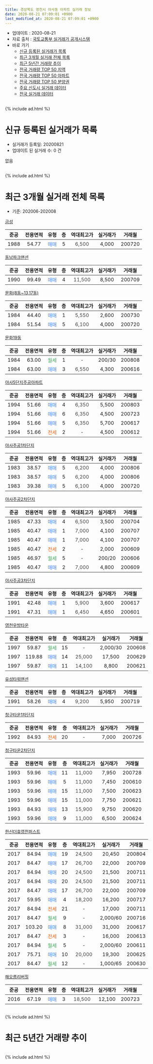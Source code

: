 ```yaml
---
title: 경상북도 영천시 야사동 아파트 실거래 정보
date: 2020-08-21 07:09:01 +0900
last_modified_at: 2020-08-21 07:09:01 +0900
---
```


* 업데이트 : 2020-08-21
* 자료 출처 : [국토교통부 실거래가 공개시스템](http://rt.molit.go.kr)
* 바로 가기
    * [신규 등록된 실거래가 목록](#신규-등록된-실거래가-목록)
    * [최근 3개월 실거래 전체 목록](#최근-3개월-실거래-전체-목록)
    * [최근 5년간 거래량 추이](#최근-5년간-거래량-추이)
    * [전국 거래량 TOP 50 지역](https://inasie.github.io/apt-trade-info/최근-3개월-전국에서-가장-거래가-많이-발생한-지역)
    * [전국 거래량 TOP 50 아파트](https://inasie.github.io/apt-trade-info/최근-3개월-전국에서-가장-거래가-많이-발생한-아파트)
    * [전국 거래량 TOP 50 분양권](https://inasie.github.io/apt-trade-info/최근-3개월-전국에서-가장-거래가-많이-발생한-분양권)
    * [주요 신도시 실거래 데이터](https://inasie.github.io/apt-trade-info/주요-신도시)
    * [전국 실거래 데이터](https://inasie.github.io/apt-trade-info/전국)
<br>
{% include ad.html %}
<br>

# 신규 등록된 실거래가 목록
* 실거래가 등록일: 20200821
* 업데이트 된 실거래 수: 0 건

없음

<br>
{% include ad.html %}
<br>

# 최근 3개월 실거래 전체 목록
* 기준: 202006-202008


[금성](https://search.naver.com/search.naver?query=%EA%B2%BD%EC%83%81%EB%B6%81%EB%8F%84+%EC%98%81%EC%B2%9C%EC%8B%9C+%EC%95%BC%EC%82%AC%EB%8F%99+%EA%B8%88%EC%84%B1)

|준공|전용면적|유형|층|역대최고가|실거래가|거래월|
|:---:|:---:|:---:|:---:|:---:|:---:|:---:|
|1988|54.77|<span style="color:#4285f3">매매</span>|5|<span style="color:#444444">6,500</span>|4,000|200720|

[동남파크맨션](https://search.naver.com/search.naver?query=%EA%B2%BD%EC%83%81%EB%B6%81%EB%8F%84+%EC%98%81%EC%B2%9C%EC%8B%9C+%EC%95%BC%EC%82%AC%EB%8F%99+%EB%8F%99%EB%82%A8%ED%8C%8C%ED%81%AC%EB%A7%A8%EC%85%98)

|준공|전용면적|유형|층|역대최고가|실거래가|거래월|
|:---:|:---:|:---:|:---:|:---:|:---:|:---:|
|1990|99.49|<span style="color:#4285f3">매매</span>|4|<span style="color:#444444">11,500</span>|8,500|200709|

[문화(8동~13,17동)](https://search.naver.com/search.naver?query=%EA%B2%BD%EC%83%81%EB%B6%81%EB%8F%84+%EC%98%81%EC%B2%9C%EC%8B%9C+%EC%95%BC%EC%82%AC%EB%8F%99+%EB%AC%B8%ED%99%94%288%EB%8F%99%7E13%2C17%EB%8F%99%29)

|준공|전용면적|유형|층|역대최고가|실거래가|거래월|
|:---:|:---:|:---:|:---:|:---:|:---:|:---:|
|1984|44.40|<span style="color:#4285f3">매매</span>|1|<span style="color:#444444">5,550</span>|2,600|200730|
|1984|51.54|<span style="color:#4285f3">매매</span>|5|<span style="color:#444444">6,100</span>|4,000|200720|

[문화19동](https://search.naver.com/search.naver?query=%EA%B2%BD%EC%83%81%EB%B6%81%EB%8F%84+%EC%98%81%EC%B2%9C%EC%8B%9C+%EC%95%BC%EC%82%AC%EB%8F%99+%EB%AC%B8%ED%99%9419%EB%8F%99)

|준공|전용면적|유형|층|역대최고가|실거래가|거래월|
|:---:|:---:|:---:|:---:|:---:|:---:|:---:|
|1984|63.00|<span style="color:#34a853">월세</span>|1|<span style="color:#444444">-</span>|200/30|200808|
|1984|63.00|<span style="color:#4285f3">매매</span>|3|<span style="color:#444444">6,550</span>|4,300|200616|

[야사5단지주공아파트](https://search.naver.com/search.naver?query=%EA%B2%BD%EC%83%81%EB%B6%81%EB%8F%84+%EC%98%81%EC%B2%9C%EC%8B%9C+%EC%95%BC%EC%82%AC%EB%8F%99+%EC%95%BC%EC%82%AC5%EB%8B%A8%EC%A7%80%EC%A3%BC%EA%B3%B5%EC%95%84%ED%8C%8C%ED%8A%B8)

|준공|전용면적|유형|층|역대최고가|실거래가|거래월|
|:---:|:---:|:---:|:---:|:---:|:---:|:---:|
|1994|51.66|<span style="color:#4285f3">매매</span>|4|<span style="color:#444444">6,350</span>|5,500|200803|
|1994|51.66|<span style="color:#4285f3">매매</span>|6|<span style="color:#444444">6,350</span>|4,500|200723|
|1994|51.66|<span style="color:#4285f3">매매</span>|5|<span style="color:#444444">6,350</span>|5,700|200617|
|1994|51.66|<span style="color:#ff5a00">전세</span>|2|<span style="color:#444444">-</span>|4,500|200612|

[야사주공1차단지](https://search.naver.com/search.naver?query=%EA%B2%BD%EC%83%81%EB%B6%81%EB%8F%84+%EC%98%81%EC%B2%9C%EC%8B%9C+%EC%95%BC%EC%82%AC%EB%8F%99+%EC%95%BC%EC%82%AC%EC%A3%BC%EA%B3%B51%EC%B0%A8%EB%8B%A8%EC%A7%80)

|준공|전용면적|유형|층|역대최고가|실거래가|거래월|
|:---:|:---:|:---:|:---:|:---:|:---:|:---:|
|1983|38.57|<span style="color:#4285f3">매매</span>|5|<span style="color:#444444">6,200</span>|4,000|200806|
|1983|38.57|<span style="color:#4285f3">매매</span>|5|<span style="color:#444444">6,200</span>|4,000|200806|
|1983|39.38|<span style="color:#4285f3">매매</span>|5|<span style="color:#444444">6,100</span>|4,000|200720|

[야사주공2차단지](https://search.naver.com/search.naver?query=%EA%B2%BD%EC%83%81%EB%B6%81%EB%8F%84+%EC%98%81%EC%B2%9C%EC%8B%9C+%EC%95%BC%EC%82%AC%EB%8F%99+%EC%95%BC%EC%82%AC%EC%A3%BC%EA%B3%B52%EC%B0%A8%EB%8B%A8%EC%A7%80)

|준공|전용면적|유형|층|역대최고가|실거래가|거래월|
|:---:|:---:|:---:|:---:|:---:|:---:|:---:|
|1985|47.33|<span style="color:#4285f3">매매</span>|4|<span style="color:#444444">6,500</span>|3,500|200704|
|1985|40.47|<span style="color:#4285f3">매매</span>|1|<span style="color:#444444">7,000</span>|4,100|200707|
|1985|40.47|<span style="color:#4285f3">매매</span>|1|<span style="color:#444444">7,000</span>|4,100|200707|
|1985|40.47|<span style="color:#ff5a00">전세</span>|2|<span style="color:#444444">-</span>|2,000|200609|
|1985|46.97|<span style="color:#34a853">월세</span>|5|<span style="color:#444444">-</span>|200/20|200606|
|1985|40.47|<span style="color:#4285f3">매매</span>|2|<span style="color:#444444">7,000</span>|4,800|200609|

[야사주공3차단지](https://search.naver.com/search.naver?query=%EA%B2%BD%EC%83%81%EB%B6%81%EB%8F%84+%EC%98%81%EC%B2%9C%EC%8B%9C+%EC%95%BC%EC%82%AC%EB%8F%99+%EC%95%BC%EC%82%AC%EC%A3%BC%EA%B3%B53%EC%B0%A8%EB%8B%A8%EC%A7%80)

|준공|전용면적|유형|층|역대최고가|실거래가|거래월|
|:---:|:---:|:---:|:---:|:---:|:---:|:---:|
|1991|42.48|<span style="color:#4285f3">매매</span>|1|<span style="color:#444444">5,900</span>|3,600|200617|
|1991|47.31|<span style="color:#4285f3">매매</span>|1|<span style="color:#444444">6,450</span>|4,650|200601|

[영천우방타운](https://search.naver.com/search.naver?query=%EA%B2%BD%EC%83%81%EB%B6%81%EB%8F%84+%EC%98%81%EC%B2%9C%EC%8B%9C+%EC%95%BC%EC%82%AC%EB%8F%99+%EC%98%81%EC%B2%9C%EC%9A%B0%EB%B0%A9%ED%83%80%EC%9A%B4)

|준공|전용면적|유형|층|역대최고가|실거래가|거래월|
|:---:|:---:|:---:|:---:|:---:|:---:|:---:|
|1997|59.87|<span style="color:#34a853">월세</span>|15|<span style="color:#444444">-</span>|2,000/30|200608|
|1997|119.88|<span style="color:#4285f3">매매</span>|14|<span style="color:#444444">25,000</span>|17,500|200629|
|1997|59.87|<span style="color:#4285f3">매매</span>|11|<span style="color:#444444">14,100</span>|8,800|200621|

[유성타워맨션](https://search.naver.com/search.naver?query=%EA%B2%BD%EC%83%81%EB%B6%81%EB%8F%84+%EC%98%81%EC%B2%9C%EC%8B%9C+%EC%95%BC%EC%82%AC%EB%8F%99+%EC%9C%A0%EC%84%B1%ED%83%80%EC%9B%8C%EB%A7%A8%EC%85%98)

|준공|전용면적|유형|층|역대최고가|실거래가|거래월|
|:---:|:---:|:---:|:---:|:---:|:---:|:---:|
|1991|58.26|<span style="color:#4285f3">매매</span>|4|<span style="color:#444444">9,200</span>|5,950|200719|

[청구타운1차단지](https://search.naver.com/search.naver?query=%EA%B2%BD%EC%83%81%EB%B6%81%EB%8F%84+%EC%98%81%EC%B2%9C%EC%8B%9C+%EC%95%BC%EC%82%AC%EB%8F%99+%EC%B2%AD%EA%B5%AC%ED%83%80%EC%9A%B41%EC%B0%A8%EB%8B%A8%EC%A7%80)

|준공|전용면적|유형|층|역대최고가|실거래가|거래월|
|:---:|:---:|:---:|:---:|:---:|:---:|:---:|
|1992|84.93|<span style="color:#ff5a00">전세</span>|20|<span style="color:#444444">-</span>|7,000|200726|

[청구타운2차단지](https://search.naver.com/search.naver?query=%EA%B2%BD%EC%83%81%EB%B6%81%EB%8F%84+%EC%98%81%EC%B2%9C%EC%8B%9C+%EC%95%BC%EC%82%AC%EB%8F%99+%EC%B2%AD%EA%B5%AC%ED%83%80%EC%9A%B42%EC%B0%A8%EB%8B%A8%EC%A7%80)

|준공|전용면적|유형|층|역대최고가|실거래가|거래월|
|:---:|:---:|:---:|:---:|:---:|:---:|:---:|
|1993|59.96|<span style="color:#4285f3">매매</span>|11|<span style="color:#444444">11,000</span>|7,950|200728|
|1993|59.96|<span style="color:#4285f3">매매</span>|5|<span style="color:#444444">11,000</span>|7,450|200610|
|1993|59.96|<span style="color:#4285f3">매매</span>|15|<span style="color:#444444">11,000</span>|7,500|200623|
|1993|59.96|<span style="color:#4285f3">매매</span>|15|<span style="color:#444444">11,000</span>|7,750|200621|
|1993|84.93|<span style="color:#4285f3">매매</span>|13|<span style="color:#444444">15,900</span>|9,750|200620|
|1993|59.96|<span style="color:#4285f3">매매</span>|9|<span style="color:#444444">11,000</span>|6,500|200624|

[한신더휴영천퍼스트](https://search.naver.com/search.naver?query=%EA%B2%BD%EC%83%81%EB%B6%81%EB%8F%84+%EC%98%81%EC%B2%9C%EC%8B%9C+%EC%95%BC%EC%82%AC%EB%8F%99+%ED%95%9C%EC%8B%A0%EB%8D%94%ED%9C%B4%EC%98%81%EC%B2%9C%ED%8D%BC%EC%8A%A4%ED%8A%B8)

|준공|전용면적|유형|층|역대최고가|실거래가|거래월|
|:---:|:---:|:---:|:---:|:---:|:---:|:---:|
|2017|84.94|<span style="color:#4285f3">매매</span>|19|<span style="color:#444444">24,500</span>|20,450|200804|
|2017|84.47|<span style="color:#4285f3">매매</span>|17|<span style="color:#444444">26,700</span>|22,000|200709|
|2017|84.94|<span style="color:#4285f3">매매</span>|20|<span style="color:#444444">24,500</span>|21,500|200711|
|2017|84.94|<span style="color:#4285f3">매매</span>|20|<span style="color:#444444">24,500</span>|21,500|200711|
|2017|84.47|<span style="color:#4285f3">매매</span>|17|<span style="color:#444444">26,700</span>|22,000|200709|
|2017|59.95|<span style="color:#4285f3">매매</span>|4|<span style="color:#444444">18,200</span>|16,200|200717|
|2017|84.94|<span style="color:#ff5a00">전세</span>|21|<span style="color:#444444">-</span>|17,000|200711|
|2017|84.47|<span style="color:#34a853">월세</span>|9|<span style="color:#444444">-</span>|2,000/60|200716|
|2017|103.20|<span style="color:#4285f3">매매</span>|8|<span style="color:#444444">31,000</span>|31,000|200617|
|2017|84.47|<span style="color:#ff5a00">전세</span>|3|<span style="color:#444444">-</span>|16,000|200613|
|2017|84.94|<span style="color:#34a853">월세</span>|5|<span style="color:#444444">-</span>|2,000/60|200611|
|2017|75.71|<span style="color:#4285f3">매매</span>|10|<span style="color:#444444">20,000</span>|19,300|200625|
|2017|84.47|<span style="color:#34a853">월세</span>|12|<span style="color:#444444">-</span>|1,000/65|200630|


<script async src="//pagead2.googlesyndication.com/pagead/js/adsbygoogle.js"></script>
<!-- 기본 -->
<ins class="adsbygoogle"
     style="display:block"
     data-ad-client="ca-pub-2446590836940007"
     data-ad-slot="1659523306"
     data-ad-format="auto"
     data-full-width-responsive="true"></ins>
<script>
(adsbygoogle = window.adsbygoogle || []).push({});
</script>


[해오름리버힐](https://search.naver.com/search.naver?query=%EA%B2%BD%EC%83%81%EB%B6%81%EB%8F%84+%EC%98%81%EC%B2%9C%EC%8B%9C+%EC%95%BC%EC%82%AC%EB%8F%99+%ED%95%B4%EC%98%A4%EB%A6%84%EB%A6%AC%EB%B2%84%ED%9E%90)

|준공|전용면적|유형|층|역대최고가|실거래가|거래월|
|:---:|:---:|:---:|:---:|:---:|:---:|:---:|
|2016|67.19|<span style="color:#4285f3">매매</span>|3|<span style="color:#444444">18,500</span>|12,100|200723|


<br>
{% include ad.html %}
<br>

# 최근 5년간 거래량 추이


<div style="width:100%;">
    <canvas id="deal_progress" height="200"></canvas>
</div>

<script>
new Chart(document.getElementById("deal_progress"), {
    type: 'line',
    data: {
        labels: ['201508','201509','201510','201511','201512','201601','201602','201603','201604','201605','201606','201607','201608','201609','201610','201611','201612','201701','201702','201703','201704','201705','201706','201707','201708','201709','201710','201711','201712','201801','201802','201803','201804','201805','201806','201807','201808','201809','201810','201811','201812','201901','201902','201903','201904','201905','201906','201907','201908','201909','201910','201911','201912','202001','202002','202003','202004','202005','202006','202007','202008'],
        datasets: [{
            label: '매매',
            pointRadius: 1,
            data: [21, 11, 26, 15, 17, 13, 13, 15, 9, 12, 9, 11, 7, 11, 10, 11, 7, 11, 20, 12, 18, 17, 16, 17, 17, 15, 12, 11, 12, 16, 27, 22, 13, 10, 13, 14, 11, 14, 15, 10, 8, 13, 11, 19, 17, 12, 19, 8, 11, 17, 14, 7, 13, 14, 17, 11, 24, 16, 14, 17, 4],
            borderColor: "rgba(255, 201, 14, 1)",
            backgroundColor: "rgba(255, 201, 14, 0.5)",
            fill: false,
            lineTension: 0
        },{
            label: '전월세',
            pointRadius: 1,
            data: [2, 3, 4, 3, 3, 6, 1, 2, 3, 3, 5, 1, 4, 0, 5, 2, 1, 10, 30, 30, 25, 17, 5, 11, 10, 3, 5, 5, 7, 5, 6, 4, 3, 3, 4, 1, 6, 5, 6, 2, 4, 6, 18, 20, 15, 12, 4, 4, 5, 7, 2, 1, 2, 6, 6, 7, 8, 5, 7, 3, 1],
            borderColor: "rgba(0, 141, 185, 1)",
            backgroundColor: "rgba(0, 141, 185, 0.5)",
            fill: false,
            lineTension: 0
        }
        ]
    },
    options: {
        responsive: true,
        title: {
            display: false
        },
        tooltips: {
            mode: 'index',
            intersect: false
        },
        hover: {
            mode: 'nearest',
            intersect: true
        },
        scales: {
            xAxes: [{
                display: true,
                scaleLabel: {
                    display: true,
                    labelString: '년/월'
                }
            }],
            yAxes: [{
                display: true,
                ticks: {
                    suggestedMin: 0,
                },
                scaleLabel: {
                    display: true,
                    labelString: '실거래 수'
                }
            }]
        }
    }
});

</script>


<br>
{% include ad.html %}
<br>


